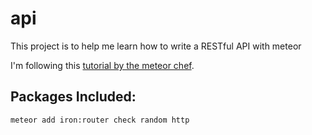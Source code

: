 # api
This project is to help me learn how to write a RESTful API with meteor

I'm following this [tutorial by the meteor chef](https://themeteorchef.com/recipes/writing-an-api/?utm_campaign=Adoption%3A%20Developer&utm_content=23717520&utm_medium=social&utm_source=twitter).

## Packages Included:

```meteor add iron:router check random http```

